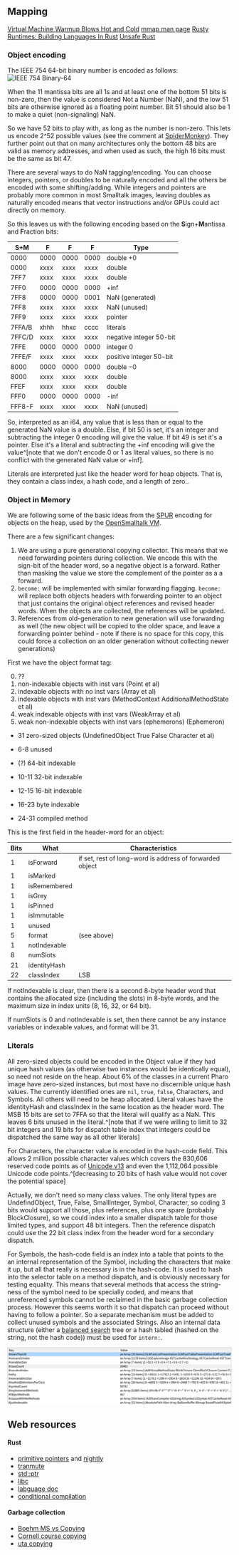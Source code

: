 ## Mapping
[Virtual Machine Warmup Blows Hot and Cold](https://youtu.be/vLl4GteL9Mw)
[mmap man page](https://www.man7.org/linux/man-pages/man2/mmap.2.html)
[Rusty Runtimes: Building Languages In Rust](https://youtu.be/U3upi-y2pCk)
[Unsafe Rust](https://doc.rust-lang.org/nightly/book/ch19-01-unsafe-rust.html)

### Object encoding
The IEEE 754 64-bit binary number is encoded as follows:
	![IEEE 754 Binary-64](Pasted%20image%2020210311212924.png)

When the 11 mantissa bits are all 1s and at least one of the bottom 51 bits is non-zero, then the value is considered Not a Number (NaN), and the low 51 bits are otherwise ignored as a floating point number. Bit 51 should also be 1 to make a quiet (non-signaling) NaN.

So we have 52 bits to play with, as long as the number is non-zero. This lets us encode 2^52 possible values (see the comment at [SpiderMonkey](https://github.com/ricardoquesada/Spidermonkey/blob/4a75ea2543408bd1b2c515aa95901523eeef7858/js/src/gdb/mozilla/jsval.py)). They further point out that on many architectures only the bottom 48 bits are valid as memory addresses, and when used as such, the high 16 bits must be the same as bit 47.

There are several ways to do NaN tagging/encoding. You can choose integers, pointers, or doubles to be naturally encoded and all the others be encoded with some shifting/adding. While integers and pointers are probably more common in most Smalltalk images, leaving doubles as naturally encoded means that vector instructions and/or GPUs could act directly on memory.

So this leaves us with the following encoding based on the **S**ign+**M**antissa and **F**raction bits:

| S+M    | F    | F    | F    | Type                      |
| ------ | ---- | ---- | ---- | ------------------------- |
| 0000   | 0000 | 0000 | 0000 | double  +0                |
| 0000   | xxxx | xxxx | xxxx | double                    |
| 7FF7   | xxxx | xxxx | xxxx | double                    |
| 7FF0   | 0000 | 0000 | 0000 | +inf                      |
| 7FF8   | 0000 | 0000 | 0001 | NaN (generated)           |
| 7FF8   | xxxx | xxxx | xxxx | NaN (unused)              |
| 7FF9   | xxxx | xxxx | xxxx | pointer                   |
| 7FFA/B | xhhh | hhxc | cccc | literals                  |
| 7FFC/D | xxxx | xxxx | xxxx | negative integer   50-bit |
| 7FFE   | 0000 | 0000 | 0000 | integer   0               |
| 7FFE/F | xxxx | xxxx | xxxx | positive integer   50-bit |
| 8000   | 0000 | 0000 | 0000 | double     -0             |
| 8000   | xxxx | xxxx | xxxx | double                    |
| FFEF   | xxxx | xxxx | xxxx | double                    |
| FFF0   | 0000 | 0000 | 0000 | -inf                      |
| FFF8-F | xxxx | xxxx | xxxx | NaN (unused)              |

So, interpreted as an i64, any value that is less than or equal to the generated NaN value is a double. Else, if bit 50 is set, it's an integer and subtracting the integer 0 encoding will give the value. If bit 49 is set it's a pointer. Else it's a literal and subtracting the +inf encoding will give the value^[note that we don't encode 0 or 1 as literal values, so there is no conflict with the generated NaN value or +inf].

Literals are interpreted just like the header word for heap objects. That is, they contain a class index, a hash code, and a length of zero..

### Object in Memory
We are following some of the basic ideas from the [SPUR](http://www.mirandabanda.org/cogblog/2013/09/05/a-spur-gear-for-cog/) encoding for objects on the heap, used by the [OpenSmalltalk VM](https://github.com/OpenSmalltalk).

There are a few significant changes:
1. We are using a pure generational copying collector. This means that we need forwarding pointers during collection. We encode this with the sign-bit of the header word, so a negative object is a forward. Rather than masking the value we store the complement of the pointer as a a forward.
2. `become:` will be implemented with similar forwarding flagging. `become:` will replace both objects headers with forwarding pointer to an object that just contains the original object references and revised header words. When the objects are collected, the references will be updated.
3. References from old-generation to new generation will use forwarding as well (the new object will be copied to the older space, and leave a forwarding pointer behind - note if there is no space for this copy, this could force a collection on an older generation without collecting newer generations)

First we have the object format tag:

0. ??
1. non-indexable objects with inst vars (Point et al) 
2. indexable objects with no inst vars (Array et al)
3. indexable objects with inst vars (MethodContext AdditionalMethodState et al)
4. weak indexable objects with inst vars (WeakArray et al)
5. weak non-indexable objects with inst vars (ephemerons) (Ephemeron)
- 31 zero-sized objects (UndefinedObject True False Character et al)

- 6-8 unused
-  (?) 64-bit indexable 
- 10-11 32-bit indexable
- 12-15 16-bit indexable 
- 16-23 byte indexable 
- 24-31 compiled method

This is the first field in the header-word for an object:

| Bits | What         | Characteristics                                          |
| ---- | ------------ | -------------------------------------------------------- |
| 1    | isForward    | if set, rest of long-word is address of forwarded object |
| 1    | isMarked     |                                                          |
| 1    | isRemembered |                                                          |
| 1    | isGrey       |                                                          |
| 1    | isPinned     |                                                          |
| 1    | isImmutable  |                                                          |
| 1    | unused       |                                                          |
| 5    | format       | (see above)                                              |
| 1    | notIndexable |                                                          |
| 8    | numSlots     |                                                          |
| 21   | identityHash |                                                          |
| 22   | classIndex   | LSB                                                      |

If notIndexable is clear, then there is a second 8-byte header word that contains the allocated size (including the slots) in 8-byte words, and the maximum size in index units (8, 16, 32, or 64 bit).

If numSlots is 0 and notIndexable is set, then there cannot be any instance variables or indexable values, and format will be 31.

### Literals
All zero-sized objects could be encoded in the Object value if they had unique hash values (as otherwise two instances would be identically equal), so need not reside on the heap. About 6% of the classes in a current Pharo image have zero-sized instances, but most have no discernible unique hash values. The currently identified ones are `nil`, `true`, `false`, Characters, and Symbols. All others will need to be heap allocated. Literal values have the identityHash and classIndex in the same location as the header word. The MSB 15 bits are set to 7FFA so that the literal will qualify as a NaN. This leaves 6 bits unused in the literal.^[note that if we were willing to limit to 32 bit integers and 19 bits for dispatch table index that integers could be dispatched the same way as all other literals]

For Characters, the character value is encoded in the hash-code field. This allows 2 million possible character values which covers the 830,606 reserved code points as of [Unicode v13](https://www.unicode.org/versions/stats/charcountv13_0.html) and even the 1,112,064 possible Unicode code points.^[decreasing to 20 bits of hash value would not cover the potential space]

Actually, we don't need so many class values. The only literal types are UndefindObject, True, False, SmallInteger, Symbol, Character, so coding 3 bits would support all those, plus references, plus one spare (probably BlockClosure), so we could index into a smaller dispatch table for those limited types, and support 48 bit integers. Then the reference dispatch could use the 22 bit class index from the header word for a secondary dispatch.

For Symbols, the hash-code field is an index into a table that points to the an internal representation of the Symbol, including the characters that make it up, but all that really is necessary is in the hash-code. It is used to hash into the selector table on a method dispatch, and is obviously necessary for testing equality. This means that several methods that access the string-ness of the symbol need to be specially coded, and means that unreferenced symbols cannot be reclaimed in the basic garbage collection process. However this seems worth it so that dispatch can proceed without having to follow a pointer. So a separate mechanism must be added to collect unused symbols and the associated Strings. Also an internal data structure (either a [balanced search](https://en.wikipedia.org/wiki/Self-balancing_binary_search_tree) tree or a hash tabled (hashed on the string, not the hash code)) must be used for `intern:`.

![Stats from Pharo Image](Pasted%20image%2020210320170341.png)

## Web resources
#### Rust
- [primitive pointers](https://doc.rust-lang.org/std/primitive.pointer.html) and [nightly](https://doc.rust-lang.org/nightly/std/primitive.pointer.html)
- [tranmute](https://doc.rust-lang.org/nightly/std/mem/fn.transmute.html)
- [std::ptr](https://doc.rust-lang.org/nightly/std/ptr/index.html)
- [libc](https://docs.rs/libc/0.2.68/libc/)
- [labguage doc](https://doc.rust-lang.org/nightly/reference/expressions/if-expr.html)
- [conditional compilation](https://doc.rust-lang.org/reference/conditional-compilation.html)

#### Garbage collection
- [Boehm MS vs Copying](https://hboehm.info/gc/complexity.html)
- [Cornell course copying](http://www.cs.cornell.edu/courses/cs312/2003fa/lectures/sec24.htm)
- [uta copying](https://lambda.uta.edu/cse5317/notes/node48.html)